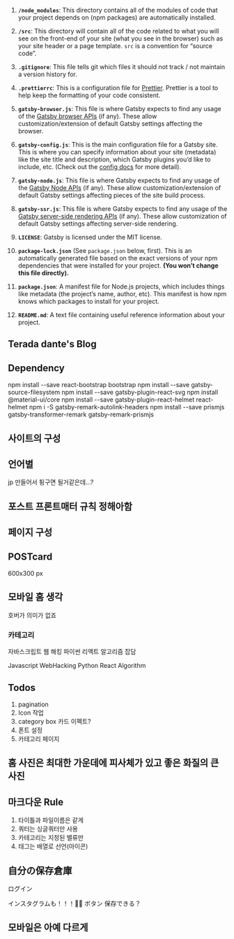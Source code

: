 1.  **`/node_modules`**: This directory contains all of the modules of code that your project depends on (npm packages) are automatically installed.

2.  **`/src`**: This directory will contain all of the code related to what you will see on the front-end of your site (what you see in the browser) such as your site header or a page template. `src` is a convention for “source code”.

3.  **`.gitignore`**: This file tells git which files it should not track / not maintain a version history for.

4.  **`.prettierrc`**: This is a configuration file for [Prettier](https://prettier.io/). Prettier is a tool to help keep the formatting of your code consistent.

5.  **`gatsby-browser.js`**: This file is where Gatsby expects to find any usage of the [Gatsby browser APIs](https://www.gatsbyjs.org/docs/browser-apis/) (if any). These allow customization/extension of default Gatsby settings affecting the browser.

6.  **`gatsby-config.js`**: This is the main configuration file for a Gatsby site. This is where you can specify information about your site (metadata) like the site title and description, which Gatsby plugins you’d like to include, etc. (Check out the [config docs](https://www.gatsbyjs.org/docs/gatsby-config/) for more detail).

7.  **`gatsby-node.js`**: This file is where Gatsby expects to find any usage of the [Gatsby Node APIs](https://www.gatsbyjs.org/docs/node-apis/) (if any). These allow customization/extension of default Gatsby settings affecting pieces of the site build process.

8.  **`gatsby-ssr.js`**: This file is where Gatsby expects to find any usage of the [Gatsby server-side rendering APIs](https://www.gatsbyjs.org/docs/ssr-apis/) (if any). These allow customization of default Gatsby settings affecting server-side rendering.

9.  **`LICENSE`**: Gatsby is licensed under the MIT license.

10. **`package-lock.json`** (See `package.json` below, first). This is an automatically generated file based on the exact versions of your npm dependencies that were installed for your project. **(You won’t change this file directly).**

11. **`package.json`**: A manifest file for Node.js projects, which includes things like metadata (the project’s name, author, etc). This manifest is how npm knows which packages to install for your project.

12. **`README.md`**: A text file containing useful reference information about your project.

## Terada dante's Blog

## Dependency
npm install --save 
react-bootstrap
bootstrap
npm install --save gatsby-source-filesystem
npm install --save gatsby-plugin-react-svg
npm install @material-ui/core
npm install --save gatsby-plugin-react-helmet react-helmet
npm i -S gatsby-remark-autolink-headers
npm install --save prismjs gatsby-transformer-remark gatsby-remark-prismjs

## 사이트의 구성

## 언어별
jp 만들어서 튕구면 될거같은데...?

## 포스트 프론트매터 규칙 정해아함

## 페이지 구성

## POSTcard
600x300 px

## 모바일 홈 생각
호버가 의미가 없죠

### 카테고리
자바스크립트
웹 해킹
파이썬
리액트
알고리즘
잡담

Javascript
WebHacking
Python
React
Algorithm
## Todos
1. pagination
2. Icon 작업
3. category box 카드 이펙트?
4. 폰트 설정
5. 카테고리 페이지
## 홈 사진은 최대한 가운데에 피사체가 있고 좋은 화질의 큰 사진

## 마크다운 Rule
1. 타이틀과 파일이름은 같게
2. 쿼터는 싱글쿼터만 사용
3. 카테고리는 지정된 밸류만
4. 태그는 배열로 선언(아이콘)

## 自分の保存倉庫

ログイン

インスタグラムも！！！🎈🎃
ボタン
保存できる？

## 모바일은 아예 다르게